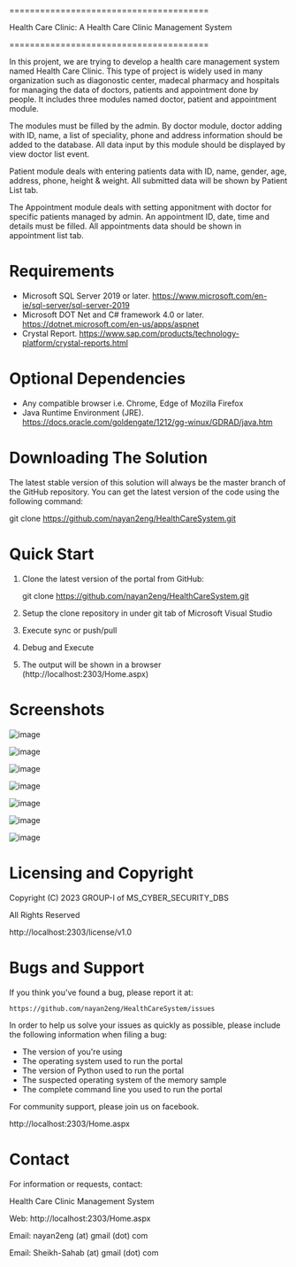 =======================================

Health Care Clinic: A Health Care Clinic Management System

=======================================

In this projent, we are trying to develop a health care management system 
named Health Care Clinic. This type of project is widely used in many 
organization such as diagonostic center, madecal pharmacy and hospitals
for managing the data of doctors, patients and appointment done by 
people. It includes three modules named doctor, patient and appointment 
module.

The modules must be filled by the admin. By doctor module, doctor
adding with ID, name, a list of speciality, phone and address information
should be added to the database. All data input by this module should be
displayed by view doctor list event.

Patient module deals with entering patients data with ID, name, gender,
age, address, phone, height & weight. All submitted data will be shown 
by Patient List tab.

The Appointment module deals with setting apponitment with doctor for
specific patients managed by admin. An appointment ID, date, time and
details must be filled. All appointments data should be shown in 
appointment list tab.


Requirements
============

- Microsoft SQL Server 2019 or later. https://www.microsoft.com/en-ie/sql-server/sql-server-2019
- Microsoft DOT Net and C# framework 4.0 or later. https://dotnet.microsoft.com/en-us/apps/aspnet
- Crystal Report. https://www.sap.com/products/technology-platform/crystal-reports.html

Optional Dependencies
=====================

- Any compatible browser i.e. Chrome, Edge of Mozilla Firefox
- Java Runtime Environment (JRE). https://docs.oracle.com/goldengate/1212/gg-winux/GDRAD/java.htm

Downloading The Solution
======================

The latest stable version of this solution will always be the master
branch of the GitHub repository. You can get the latest version of
the code using the following command:

git clone https://github.com/nayan2eng/HealthCareSystem.git

Quick Start
===========

1. Clone the latest version of the portal from GitHub:

    git clone https://github.com/nayan2eng/HealthCareSystem.git

2. Setup the clone repository in under git tab of Microsoft Visual Studio

3. Execute sync or push/pull

4. Debug and Execute 

5. The output will be shown in a browser (http://localhost:2303/Home.aspx)

Screenshots
=============
![image](./Img/scr-home.png)

![image](./Img/scr-add-doc.png)

![image](./Img/scr-add-pat.png)

![image](./Img/scr-add-appoint.png)

![image](./Img/scr-list-appoint.png)

![image](./Img/scr-create-bill.png)

![image](./Img/scr-view-bill.png)

Licensing and Copyright
=======================

Copyright (C) 2023 GROUP-I of MS_CYBER_SECURITY_DBS

All Rights Reserved

http://localhost:2303/license/v1.0

Bugs and Support
================

If you think you've found a bug, please report it at:

    https://github.com/nayan2eng/HealthCareSystem/issues

In order to help us solve your issues as quickly as possible,
please include the following information when filing a bug:

* The version of  you're using
* The operating system used to run the portal
* The version of Python used to run the portal
* The suspected operating system of the memory sample
* The complete command line you used to run the portal

For community support, please join us on facebook.

http://localhost:2303/Home.aspx

Contact
=======

For information or requests, contact:

Health Care Clinic Management System

Web: http://localhost:2303/Home.aspx

Email: nayan2eng (at) gmail (dot) com

Email: Sheikh-Sahab (at) gmail (dot) com
